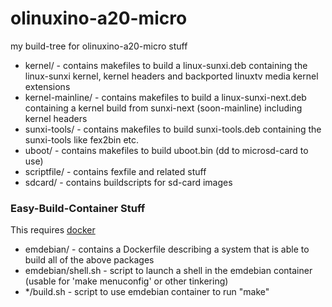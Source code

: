 olinuxino-a20-micro
===================

my build-tree for olinuxino-a20-micro stuff

 * kernel/ - contains makefiles to build a linux-sunxi.deb containing the linux-sunxi kernel, kernel headers and backported linuxtv media kernel extensions
 * kernel-mainline/ - contains makefiles to build a linux-sunxi-next.deb containing a kernel build from sunxi-next (soon-mainline) including kernel headers
 * sunxi-tools/ - contains makefiles to build sunxi-tools.deb containing the sunxi-tools like fex2bin etc.
 * uboot/ - contains makefiles to build uboot.bin (dd to microsd-card to use)
 * scriptfile/ - contains fexfile and related stuff
 * sdcard/ - contains buildscripts for sd-card images

### Easy-Build-Container Stuff

This requires [docker](http://www.docker.com)

 * emdebian/ - contains a Dockerfile describing a system that is able to build all of the above packages
 * emdebian/shell.sh - script to launch a shell in the emdebian container (usable for 'make menuconfig' or other tinkering)
 * */build.sh - script to use emdebian container to run "make"
